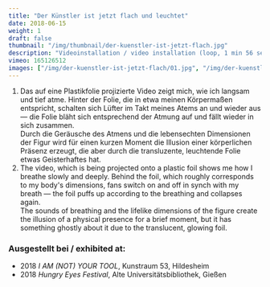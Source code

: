 ```yaml
---
title: "Der Künstler ist jetzt flach und leuchtet"
date: 2018-06-15
weight: 1
draft: false
thumbnail: "/img/thumbnail/der-kuenstler-ist-jetzt-flach.jpg"
description: "Videoinstallation / video installation (loop, 1 min 56 sec), 2018"
vimeo: 165126512
images: ["/img/der-kuenstler-ist-jetzt-flach/01.jpg", "/img/der-kuenstler-ist-jetzt-flach/02.jpg", "/img/der-kuenstler-ist-jetzt-flach/03.jpg"]
---
```


1. Das auf eine Plastikfolie projizierte Video zeigt mich, wie ich langsam und tief atme. Hinter der Folie, die in etwa meinen Körpermaßen entspricht, schalten sich Lüfter im Takt meines Atems an und wieder aus — die Folie bläht sich entsprechend der Atmung auf und fällt wieder in sich zusammen. \
Durch die Geräusche des Atmens und die lebensechten Dimensionen der Figur wird für einen kurzen Moment die Illusion einer körperlichen Präsenz erzeugt, die aber durch die transluzente, leuchtende Folie etwas Geisterhaftes hat.
2. The video, which is being projected onto a plastic foil shows me how I breathe slowly and deeply. Behind the foil, which roughly corresponds to my body's dimensions, fans switch on and off in synch with my breath — the foil puffs up according to the breathing and collapses again. \
The sounds of breathing and the lifelike dimensions of the figure create the illusion of a physical presence for a brief moment, but it has something ghostly about it due to the translucent, glowing foil.

### Ausgestellt bei / exhibited at:
* 2018 *I AM (NOT) YOUR TOOL*, Kunstraum 53, Hildesheim
* 2018 *Hungry Eyes Festival*,  Alte Universitätsbibliothek, Gießen
